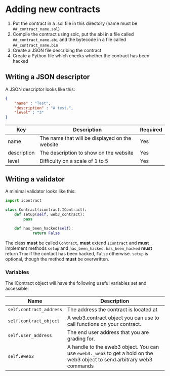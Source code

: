 # Adding new contracts
1. Put the contract in a .sol file in this directory (name must be `##_contract_name.sol`)
2. Compile the contract using solc, put the abi in a file called `##_contract_name.abi` and the bytecode in a file called `##_contract_name.bin`
3. Create a JSON file describing the contract
4. Create a Python file which checks whether the contract has been hacked 

## Writing a JSON descriptor
A JSON descriptor looks like this:
```json
{
    "name" : "Test",
    "description" : "A test.",
    "level" : "3"
}
```

| Key           | Description                                         | Required |
| ------------- | --------------------------------------------------- | -------- |
| name          | The name that will be displayed on the website      | Yes      |
| description   | The description to show on the website              | Yes      |
| level         | Difficulty on a scale of 1 to 5                     | Yes      |


## Writing a validator
A minimal validator looks like this:
```python
import icontract

class Contract(icontract.IContract):
    def setup(self, web3_contract):
        pass
        
    def has_been_hacked(self):
            return False
```
The class **must** be called `Contract`, **must** extend `IContract` and **must** implement methods `setup` and `has_been_hacked`.
`has_been_hacked` **must** return `True` if the contact has been hacked, `False` otherwise.
`setup` is optional, though the method **must** be overwritten.

### Variables
The iContract object will have the following useful variables set and accessible:

| Name             | Description                                                                    |
| ---------------- | ------------------------------------------------------------------------------ |
| `self.contract_address` |  The address the contract is located at |
| `self.contract_object` | A web3.contract object you can use to call functions on your contract. |
| `self.user_address` |  The end user address that you are grading for. |
| `self.eweb3` | A handle to the eweb3 object. You can use `eweb3._web3` to get a hold on the web3 object to send arbitrary web3 commands |
